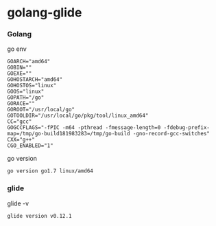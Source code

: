 # golang-glide
### Golang
go env
```
GOARCH="amd64"
GOBIN=""
GOEXE=""
GOHOSTARCH="amd64"
GOHOSTOS="linux"
GOOS="linux"
GOPATH="/go"
GORACE=""
GOROOT="/usr/local/go"
GOTOOLDIR="/usr/local/go/pkg/tool/linux_amd64"
CC="gcc"
GOGCCFLAGS="-fPIC -m64 -pthread -fmessage-length=0 -fdebug-prefix-map=/tmp/go-build181983283=/tmp/go-build -gno-record-gcc-switches"
CXX="g++"
CGO_ENABLED="1"
```
go version
```
go version go1.7 linux/amd64
```
### glide
glide -v
```
glide version v0.12.1

```
